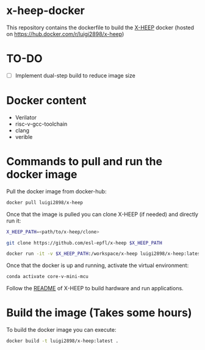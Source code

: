 # x-heep-docker
This repository contains the dockerfile to build the [X-HEEP](https://github.com/esl-epfl/x-heep) docker (hosted on https://hub.docker.com/r/luigi2898/x-heep)

# TO-DO

- [ ] Implement dual-step build to reduce image size

# Docker content

- Verilator
- risc-v-gcc-toolchain
- clang
- verible


# Commands to pull and run the docker image

Pull the docker image from docker-hub:

```bash
docker pull luigi2898/x-heep
```

Once that the image is pulled you can clone X-HEEP (if needed) and directly run it:

```bash
X_HEEP_PATH=<path/to/x-heep/clone>

git clone https://github.com/esl-epfl/x-heep $X_HEEP_PATH

docker run -it -v $X_HEEP_PATH:/workspace/x-heep luigi2898/x-heep:latest
```

Once that the docker is up and running, activate the virtual environment:

```bash
conda activate core-v-mini-mcu
```

Follow the [README](https://github.com/esl-epfl/x-heep) of X-HEEP to build hardware and run applications.

# Build the image (Takes some hours)

To build the docker image you can execute:

```bash
docker build -t luigi2898/x-heep:latest .
```


